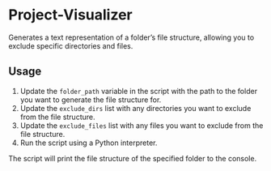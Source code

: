 # Project-Visualizer
Generates a text representation of a folder’s file structure, allowing you to exclude specific directories and files. 

## Usage

1. Update the `folder_path` variable in the script with the path to the folder you want to generate the file structure for.
2. Update the `exclude_dirs` list with any directories you want to exclude from the file structure.
3. Update the `exclude_files` list with any files you want to exclude from the file structure.
4. Run the script using a Python interpreter.

The script will print the file structure of the specified folder to the console.
